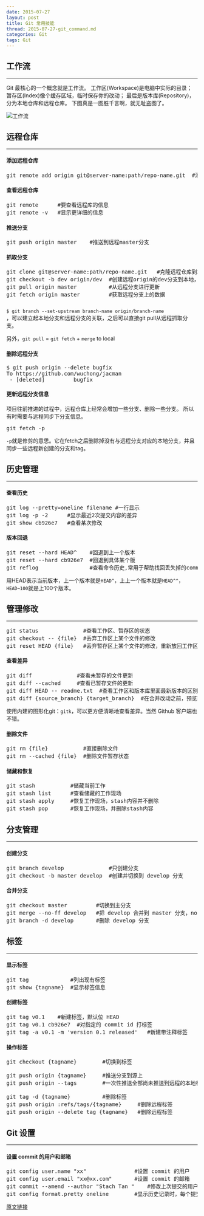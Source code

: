 ```yaml
---
date: 2015-07-27
layout: post
title: Git 常用技能
thread: 2015-07-27-git_command.md
categories: Git
tags: Git
---
```





## 工作流
---


Git 最核心的一个概念就是工作流。
工作区(Workspace)是电脑中实际的目录；
暂存区(Index)像个缓存区域，临时保存你的改动；
最后是版本库(Repository)，分为本地仓库和远程仓库。
下图真是一图胜千言啊，就无耻盗图了。

![工作流](/assets/images/git.jpg)


## 远程仓库
---


#### 添加远程仓库

<pre>
git remote add origin git@server-name:path/repo-name.git  #添加一个远程库
</pre>


#### 查看远程仓库

<pre>
git remote      #要查看远程库的信息
git remote -v   #显示更详细的信息
</pre>


#### 推送分支

<pre>
git push origin master    #推送到远程master分支
</pre>


#### 抓取分支

<pre>
git clone git@server-name:path/repo-name.git   #克隆远程仓库到本地(能看到master分支)
git checkout -b dev origin/dev  #创建远程origin的dev分支到本地，并命名为dev
git pull origin master          #从远程分支进行更新 
git fetch origin master         #获取远程分支上的数据
</pre>


<code>
$ git branch --set-upstream branch-name origin/branch-name
</code>，可以建立起本地分支和远程分支的关联，之后可以直接git pull从远程抓取分支。

另外，`git pull` = `git fetch` + `merge` to local


#### 删除远程分支

<pre>
$ git push origin --delete bugfix
To https://github.com/wuchong/jacman
 - [deleted]         bugfix
</pre>


#### 更新远程分支信息

项目往前推进的过程中，远程仓库上经常会增加一些分支、删除一些分支。 所以有时需要与远程同步下分支信息。
<pre>
git fetch -p
</pre>

`-p`就是修剪的意思。它在fetch之后删除掉没有与远程分支对应的本地分支，并且同步一些远程新创建的分支和tag。


## 历史管理
---


#### 查看历史

<pre>
git log --pretty=oneline filename #一行显示
git log -p -2      #显示最近2次提交内容的差异
git show cb926e7   #查看某次修改
</pre>


#### 版本回退

<pre>
git reset --hard HEAD^    #回退到上一个版本
git reset --hard cb926e7  #回退到具体某个版
git reflog                #查看命令历史,常用于帮助找回丢失掉的commit
</pre>


用HEAD表示当前版本，上一个版本就是`HEAD^`，上上一个版本就是`HEAD^^`，`HEAD~100`就是上100个版本。


## 管理修改
---


<pre>
git status              #查看工作区、暂存区的状态
git checkout -- {file}  #丢弃工作区上某个文件的修改
git reset HEAD {file}   #丢弃暂存区上某个文件的修改，重新放回工作区
</pre>


#### 查看差异

<pre>
git diff              #查看未暂存的文件更新 
git diff --cached     #查看已暂存文件的更新 
git diff HEAD -- readme.txt  #查看工作区和版本库里面最新版本的区别
git diff {source_branch} {target_branch}  #在合并改动之前，预览两个分支的差异
</pre>


使用内建的图形化git：`gitk`，可以更方便清晰地查看差异。当然 Github 客户端也不错。


#### 删除文件

<pre>
git rm {file}           #直接删除文件
git rm --cached {file}  #删除文件暂存状态
</pre>


#### 储藏和恢复

<pre>
git stash           #储藏当前工作
git stash list      #查看储藏的工作现场
git stash apply     #恢复工作现场，stash内容并不删除
git stash pop       #恢复工作现场，并删除stash内容
</pre>


## 分支管理
---


#### 创建分支

<pre>
git branch develop              #只创建分支
git checkout -b master develop  #创建并切换到 develop 分支
</pre>


#### 合并分支

<pre>
git checkout master         #切换到主分支
git merge --no-ff develop   #把 develop 合并到 master 分支，no-ff 选项的作用是保留原分支记录
git branch -d develop       #删除 develop 分支
</pre>


## 标签
---


#### 显示标签

<pre>
git tag             #列出现有标签 
git show {tagname}  #显示标签信息
</pre>


#### 创建标签

<pre>
git tag v0.1    #新建标签，默认位 HEAD
git tag v0.1 cb926e7  #对指定的 commit id 打标签
git tag -a v0.1 -m 'version 0.1 released'   #新建带注释标签
</pre>


#### 操作标签


<pre>
git checkout {tagname}        #切换到标签

git push origin {tagname}     #推送分支到源上
git push origin --tags        #一次性推送全部尚未推送到远程的本地标签

git tag -d {tagname}          #删除标签
git push origin :refs/tags/{tagname}     #删除远程标签
git push origin --delete tag {tagname}   #删除远程标签
</pre>


## Git 设置
---


#### 设置 commit 的用户和邮箱

<pre>
git config user.name "xx"               #设置 commit 的用户
git config user.email "xx@xx.com"       #设置 commit 的邮箱
git commit --amend --author "Stach Tan <achst@qq.com>"    #修改上次提交的用户信息
git config format.pretty oneline        #显示历史记录时，每个提交的信息只显示一行
</pre>


[原文链接](http://wuchong.me/blog/2015/03/30/git-useful-skills/#)
